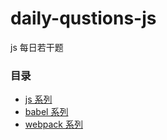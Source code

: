 # daily-qustions-js

js 每日若干题

### 目录

- [js 系列](https://github.com/xiaotangdou/daily-question-js/blob/master/category/js.md)
- [babel 系列](https://github.com/xiaotangdou/daily-question-js/blob/master/category/babel.md)
- [webpack 系列](https://github.com/xiaotangdou/daily-question-js/blob/master/category/webpack.md)
